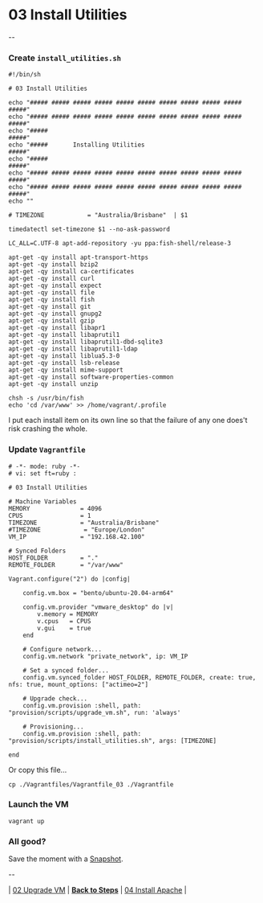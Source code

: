 # 03 Install Utilities

--

### Create `install_utilities.sh`

```
#!/bin/sh

# 03 Install Utilities

echo "##### ##### ##### ##### ##### ##### ##### ##### ##### ##### #####"
echo "##### ##### ##### ##### ##### ##### ##### ##### ##### ##### #####"
echo "#####                                                       #####"
echo "#####       Installing Utilities                            #####"
echo "#####                                                       #####"
echo "##### ##### ##### ##### ##### ##### ##### ##### ##### ##### #####"
echo "##### ##### ##### ##### ##### ##### ##### ##### ##### ##### #####"
echo ""

# TIMEZONE            = "Australia/Brisbane"  | $1

timedatectl set-timezone $1 --no-ask-password

LC_ALL=C.UTF-8 apt-add-repository -yu ppa:fish-shell/release-3

apt-get -qy install apt-transport-https
apt-get -qy install bzip2
apt-get -qy install ca-certificates
apt-get -qy install curl
apt-get -qy install expect
apt-get -qy install file
apt-get -qy install fish
apt-get -qy install git
apt-get -qy install gnupg2
apt-get -qy install gzip
apt-get -qy install libapr1
apt-get -qy install libaprutil1
apt-get -qy install libaprutil1-dbd-sqlite3
apt-get -qy install libaprutil1-ldap
apt-get -qy install liblua5.3-0
apt-get -qy install lsb-release
apt-get -qy install mime-support
apt-get -qy install software-properties-common
apt-get -qy install unzip

chsh -s /usr/bin/fish
echo 'cd /var/www' >> /home/vagrant/.profile
```

I put each install item on its own line so that the failure of any one does't risk crashing the whole.

### Update `Vagrantfile`

```
# -*- mode: ruby -*-
# vi: set ft=ruby :

# 03 Install Utilities

# Machine Variables
MEMORY              = 4096
CPUS                = 1
TIMEZONE            = "Australia/Brisbane"
#TIMEZONE            = "Europe/London"
VM_IP               = "192.168.42.100"

# Synced Folders
HOST_FOLDER         = "."
REMOTE_FOLDER       = "/var/www"

Vagrant.configure("2") do |config|

	config.vm.box = "bento/ubuntu-20.04-arm64"

	config.vm.provider "vmware_desktop" do |v|
		v.memory = MEMORY
		v.cpus   = CPUS
		v.gui    = true
	end

	# Configure network...
	config.vm.network "private_network", ip: VM_IP

	# Set a synced folder...
	config.vm.synced_folder HOST_FOLDER, REMOTE_FOLDER, create: true, nfs: true, mount_options: ["actimeo=2"]

	# Upgrade check...
	config.vm.provision :shell, path: "provision/scripts/upgrade_vm.sh", run: 'always'

	# Provisioning...
	config.vm.provision :shell, path: "provision/scripts/install_utilities.sh", args: [TIMEZONE]

end
```

Or copy this file...

```
cp ./Vagrantfiles/Vagrantfile_03 ./Vagrantfile
```

### Launch the VM

```
vagrant up
```

### All good?

Save the moment with a [Snapshot](./Snapshots.md).

--

<!-- 03 Install Utilities -->
| [02 Upgrade VM](./02_Upgrade_VM.md)
| [**Back to Steps**](../README.md)
| [04 Install Apache](./04_Install_Apache.md)
|

